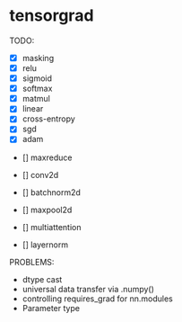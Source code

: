 # tensorgrad
TODO:
- [x] masking
- [x] relu
- [x] sigmoid
- [x] softmax
- [x] matmul
- [x] linear
- [x] cross-entropy
- [x] sgd
- [x] adam

- [] maxreduce
- [] conv2d
- [] batchnorm2d
- [] maxpool2d

- [] multiattention
- [] layernorm


PROBLEMS:
- dtype cast
- universal data transfer via .numpy()
- controlling requires_grad for nn.modules
- Parameter type

